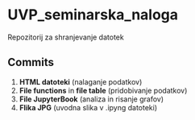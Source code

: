 # UVP_seminarska_naloga
Repozitorij za shranjevanje datotek
## Commits
1. **HTML datoteki** (nalaganje podatkov)
2. **File functions** in **file table** (pridobivanje podatkov)
3. **File JupyterBook** (analiza in risanje grafov)
4. **Flika JPG** (uvodna slika v .ipyng datoteki)
